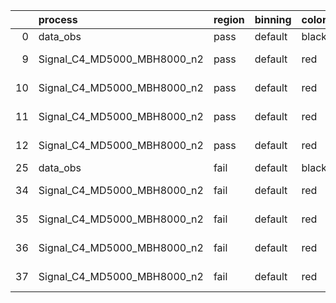 |    | process                     | region   | binning   | color   | process_type   |   scale | variation   | source_filename                                                      | source_histname    | alias                       | title     |   combine_idx |     lnN |   shapes | syst_type   | direction   | variation_alias   |
|---:|:----------------------------|:---------|:----------|:--------|:---------------|--------:|:------------|:---------------------------------------------------------------------|:-------------------|:----------------------------|:----------|--------------:|--------:|---------:|:------------|:------------|:------------------|
|  0 | data_obs                    | pass     | default   | black   | DATA           |       1 | nominal     | ./histograms_for_2DAlphabet_v18//BH_Data.root                        | hpass              | Data                        | Data      |           nan | nan     |      nan | nan         | nan         | nan               |
|  9 | Signal_C4_MD5000_MBH8000_n2 | pass     | default   | red     | SIGNAL         |       1 | lumi        | ./histograms_for_2DAlphabet_v18//BH_Signal_C4_MD5000_MBH8000_n2.root | hpass              | Signal_C4_MD5000_MBH8000_n2 | BH signal |           nan |   1.016 |      nan | lnN         | nan         | nan               |
| 10 | Signal_C4_MD5000_MBH8000_n2 | pass     | default   | red     | SIGNAL         |       1 | SVM         | ./histograms_for_2DAlphabet_v18//BH_Signal_C4_MD5000_MBH8000_n2.root | hpass_SVMsyst_up   | Signal_C4_MD5000_MBH8000_n2 | BH signal |           nan | nan     |        1 | shapes      | Up          | SVMsyst           |
| 11 | Signal_C4_MD5000_MBH8000_n2 | pass     | default   | red     | SIGNAL         |       1 | SVM         | ./histograms_for_2DAlphabet_v18//BH_Signal_C4_MD5000_MBH8000_n2.root | hpass_SVMsyst_down | Signal_C4_MD5000_MBH8000_n2 | BH signal |           nan | nan     |        1 | shapes      | Down        | SVMsyst           |
| 12 | Signal_C4_MD5000_MBH8000_n2 | pass     | default   | red     | SIGNAL         |       1 | nominal     | ./histograms_for_2DAlphabet_v18//BH_Signal_C4_MD5000_MBH8000_n2.root | hpass              | Signal_C4_MD5000_MBH8000_n2 | BH signal |           nan | nan     |      nan | nan         | nan         | nan               |
| 25 | data_obs                    | fail     | default   | black   | DATA           |       1 | nominal     | ./histograms_for_2DAlphabet_v18//BH_Data.root                        | hfail              | Data                        | Data      |           nan | nan     |      nan | nan         | nan         | nan               |
| 34 | Signal_C4_MD5000_MBH8000_n2 | fail     | default   | red     | SIGNAL         |       1 | lumi        | ./histograms_for_2DAlphabet_v18//BH_Signal_C4_MD5000_MBH8000_n2.root | hfail              | Signal_C4_MD5000_MBH8000_n2 | BH signal |           nan |   1.016 |      nan | lnN         | nan         | nan               |
| 35 | Signal_C4_MD5000_MBH8000_n2 | fail     | default   | red     | SIGNAL         |       1 | SVM         | ./histograms_for_2DAlphabet_v18//BH_Signal_C4_MD5000_MBH8000_n2.root | hfail_SVMsyst_up   | Signal_C4_MD5000_MBH8000_n2 | BH signal |           nan | nan     |        1 | shapes      | Up          | SVMsyst           |
| 36 | Signal_C4_MD5000_MBH8000_n2 | fail     | default   | red     | SIGNAL         |       1 | SVM         | ./histograms_for_2DAlphabet_v18//BH_Signal_C4_MD5000_MBH8000_n2.root | hfail_SVMsyst_down | Signal_C4_MD5000_MBH8000_n2 | BH signal |           nan | nan     |        1 | shapes      | Down        | SVMsyst           |
| 37 | Signal_C4_MD5000_MBH8000_n2 | fail     | default   | red     | SIGNAL         |       1 | nominal     | ./histograms_for_2DAlphabet_v18//BH_Signal_C4_MD5000_MBH8000_n2.root | hfail              | Signal_C4_MD5000_MBH8000_n2 | BH signal |           nan | nan     |      nan | nan         | nan         | nan               |